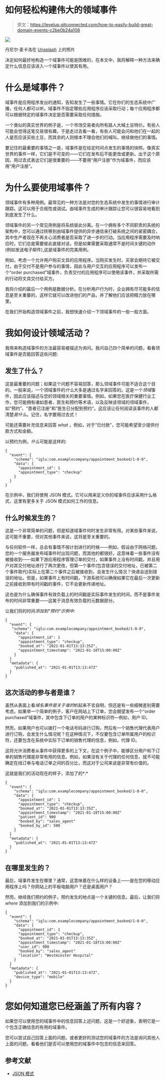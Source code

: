 # 如何轻松构建伟大的领域事件

> 原文：<https://levelup.gitconnected.com/how-to-easily-build-great-domain-events-c2be0b24a108>

![](img/555a4a2fb0c672931f4754f82378ab2b.png)

丹尼尔·麦卡洛在 [Unsplash](https://unsplash.com?utm_source=medium&utm_medium=referral) 上的照片

决定如何最好地构造一个域事件可能是困难的，在本文中，我将解释一种方法来确定什么信息应该进入一个域事件以使其有用。

# 什么是域事件？

域事件是应用程序发出的通知，告知发生了一些事情。它在你们的生态系统中广播，任何人都可以听。域事件不指定哪些应用程序应该采取行动；每个应用程序都可以根据特定的域事件决定是否需要采取任何措施。

一个类似的真实世界的例子是，一个市场交易者向所有路人大喊土豆特价。有些人可能会觉得这笔交易很有趣，于是走过去看一看，有些人可能会问和他们在一起的人是否应该买些土豆，而其余的人则根本不理会他们的喊叫，继续做他们的事情。

要记住的最重要的事情之一是，域事件是在给定时间点发生的事情的快照。像真实世界的事件一样，它们是不可变的——它们在发布后不能更改或更新。出于这个原因，用过去式表达它们是很重要的——不要用“用户注册”作为域事件，而应该用“用户注册”。

# **为什么要使用域事件？**

领域事件有多种用例。最常见的一种方法是对您的生态系统中发生的事情进行审计跟踪。这可以用于合规性或调试。由域事件生成的审计跟踪让您可以很容易地看到到底发生了什么。

领域事件的另一个常见用例是将系统彼此分离。在一个拥有多个不同职责的系统的架构中，您可以通过转移到由域事件提供的异步通信来打破系统之间的紧密耦合，其中生产者现在不再关心消费者是否采取了进一步的行动。当应用程序需要及时响应时，它们总是需要彼此直接对话，但是如果需要采取通常不是时间关键的动作(例如发送电子邮件),这是域事件的完美用例。

例如，考虑一个允许用户购买文具的应用程序。当购买发生时，买家会期待它被交付。由于交付不是用户参与的事情，因此与用户交互的应用程序可以发布一个“order purchased”域事件，负责交付的应用程序可以使用该事件，并采取所需的行动将文具交付给买方。

我将介绍的最后一个用例是数据分析。在分析用户行为时，企业拥有尽可能多的信息是至关重要的，这样它就可以改进他们的产品，并了解他们应该把精力放在哪里。

在我们开始构造领域事件之前，我想快速介绍一下领域事件的一些一般方面。

# **我如何设计领域活动？**

我用来构造域事件的方法最容易被描述为询问。我问自己四个简单的问题，看看领域事件是否能回答这些问题:

## **发生了什么？**

这是最重要的问题；如果这个问题不容易回答，那么领域事件可能不适合这个目的。一般来说，一个领域事件的*什么*大多是通过名字来回答的。这是一个*领域*事件，因此应该描述与您的领域相关的重要事情。例如，如果您在医疗保健行业工作，您可能拥有诸如患者、医生和预约等术语，以及反映该领域的领域事件，如“预约”、“患者已注册”和“医生已分配到预约”。这应该让任何阅读该事件的人都清楚*是什么*。记住，名字要用过去式！

可能还需要补充信息来回答 *what* ，例如，对于“已付款”，您可能希望至少提供付款方式和金额。

以预约为例，*什么*可能是这样的:

```
{
  "event": {
    "schema": "iglu:com.examplecompany/appointment_booked/1-0-0",
    "data": {
      "appointment_id": 1
      "appointment_type": "checkup"
    }
  }
}
```

在示例中，我们将使用 JSON 模式。它可以用来定义你的域事件应该采用什么格式，这里有更多关于 JSON 模式如何工作的信息。

## 什么时候发生的？

这是一个非常简单的问题，但是知道域事件何时发生非常有用。对某些事件来说，这可能不重要，但对其他事件来说，这将是至关重要的。

与任何软件一样，总会有事情不按计划进行的时候——例如，假设由于网络问题，您的一个服务器发布域事件时出现问题，而其他的都很好。这意味着一些事件没有被接收到——如果下游应用程序管理订单的交付，如果事件上没有时间戳，并且用户对其交付地址进行了两次更改，但第一个事件(包含错误的交付地址，已被第二个事件取代)实际上在第二个事件之后被接收到，会发生什么情况？快递会送到错误的地址。但是，如果事件上有时间戳，下游系统可以确保如果它在最后一次更新之前接收到带有时间戳的事件，它不会更新传递地址。

这也是为什么确保事件有效负载上的时间戳是实际事件发生的时间，而不是事件发布的时间非常重要——这属于消息有效负载的元数据部分。

让我们将的时间*添加到“预约”示例中:*

```
{
  "event": {
   "schema": "iglu:com.examplecompany/appointment_booked/1-0-0",
    "data": {
      "appointment_id": 1
      "appointment_type": "checkup",
      "booked_at": "2021-01-01T13:13:35Z",
      "appointment_timestamp": "2021-01-18T15:00:00Z"
    }
  }
  "metadata": {
    "published_at": "2021-01-01T13:13:47Z"
  }
}
```

## **这次活动的参与者是谁？**

虽然从表面上看*域名事件是关于谁的*听起来不言自明，但还是有一些细微差别需要考虑。如果举一个简单的例子，客户在网站上下订单，您会期望发布一个“order purchased”域事件，其中包含下订单的用户的某种标识符—例如，用户 ID。

然而，如果用户也可以拨打一个电话号码进行订购，然后有一个销售代理代表用户进行订购，会发生什么情况呢？在这种情况下，不仅要包含订单所属用户的标识符，还要包含在系统中实际下订单的销售代理的信息，例如，代理 ID。

这将允许消费者从事件中获得更多的上下文，在这个例子中，能够区分用户和下订单的销售代理是非常有用的信息。例如，如果没有关于代理的任何信息，就不可能确定在线订单与电话订单之间的百分比，而这对于公司来说是非常有价值的。

这就是我们的活动现在的样子，添加了的*:*

```
{
  "event": {
    "schema": "iglu:com.examplecompany/appointment_booked/1-0-0",
    "data": {
      "appointment_id": 1
      "appointment_type": "checkup",
      "booked_at": "2021-01-01T13:13:35Z",
      "appointment_timestamp": "2021-01-18T15:00:00Z"
      "patient_id": 900
      "booked_by": "sales_agent"
      "booked_by_id": 500
    }
  }
  "metadata": {
    "published_at": "2021-01-01T13:13:47Z"
  }
}
```

## **在哪里发生的？**

最后，域事件发生在哪里？通常，这意味着在什么样的设备上——是在您的移动应用程序上吗？你网站上的平板电脑用户？还是桌面用户？

然而，继续我们预约的例子，预约发生的地点是一个关键的信息。最后，让我们将 *where* 添加到我们的示例中:

```
{
  "event": {
    "schema": "iglu:com.examplecompany/appointment_booked/1-0-0",
    "data": {
      "appointment_id": 1
      "appointment_type": "checkup",
      "booked_at": "2021-01-01T13:13:35Z",
      "appointment_timestamp": "2021-01-18T15:00:00Z"
      "user_id": 900
      "booked_by": "sales_agent"
      "location": "Westminster Hospital"
    }
  }
  "metadata": {
    "published_at": "2021-01-01T13:13:47Z",
    "device_type": "mobile"
  }
}
```

# **您如何知道您已经涵盖了所有内容？**

如果您可以使用您的域事件中的信息回答上述问题，这是一个好迹象，表明它是一个包含正确信息的有用的域事件。

您可以尝试自己回答上面的问题，或者更好的测试您的域事件的方法是询问其他人上面的问题，看看他们是否可以使用您的域事件中包含的信息来回答。

## **参考文献**

*   [JSON 模式](https://json-schema.org/learn/getting-started-step-by-step.html)